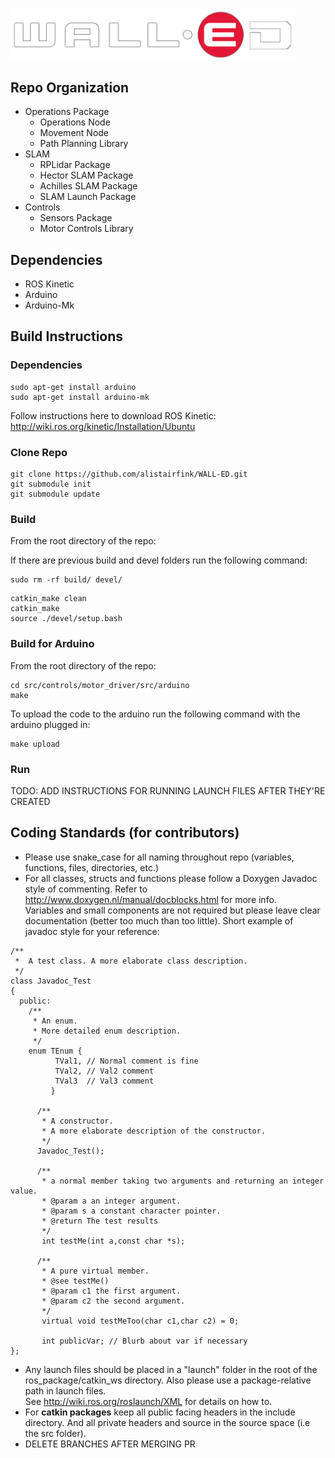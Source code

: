 <p algin="center">
    <img src="./res/wall-ed.png" style="max-width: 90%;">
</p>

## Repo Organization
* Operations Package
  * Operations Node
  * Movement Node
  * Path Planning Library
* SLAM
  * RPLidar Package
  * Hector SLAM Package
  * Achilles SLAM Package
  * SLAM Launch Package
* Controls
  * Sensors Package
  * Motor Controls Library

## Dependencies
* ROS Kinetic
* Arduino
* Arduino-Mk

## Build Instructions
### Dependencies
```
sudo apt-get install arduino
sudo apt-get install arduino-mk
```
Follow instructions here to download ROS Kinetic: http://wiki.ros.org/kinetic/Installation/Ubuntu
### Clone Repo
```
git clone https://github.com/alistairfink/WALL-ED.git
git submodule init
git submodule update
```

### Build 
From the root directory of the repo:

If there are previous build and devel folders run the following command:
```
sudo rm -rf build/ devel/
```
```
catkin_make clean
catkin_make
source ./devel/setup.bash
```

### Build for Arduino
From the root directory of the repo:
```
cd src/controls/motor_driver/src/arduino
make
```
To upload the code to the arduino run the following command with the arduino plugged in:
```
make upload
```

### Run
TODO: ADD INSTRUCTIONS FOR RUNNING LAUNCH FILES AFTER THEY'RE CREATED

## Coding Standards (for contributors)
* Please use snake_case for all naming throughout repo (variables, functions, files, directories, etc.)
* For all classes, structs and functions please follow a Doxygen Javadoc style of commenting.
   Refer to http://www.doxygen.nl/manual/docblocks.html for more info.  
   Variables and small components are not required but please leave clear documentation (better too much than too little). Short example of javadoc style for your reference:

```
/**
 *  A test class. A more elaborate class description.
 */
class Javadoc_Test
{
  public:
    /**
     * An enum.
     * More detailed enum description.
     */
    enum TEnum {
          TVal1, // Normal comment is fine
          TVal2, // Val2 comment  
          TVal3  // Val3 comment
         }

      /**
       * A constructor.
       * A more elaborate description of the constructor.
       */
      Javadoc_Test();

      /**
       * a normal member taking two arguments and returning an integer value.
       * @param a an integer argument.
       * @param s a constant character pointer.
       * @return The test results
       */
       int testMe(int a,const char *s);

      /**
       * A pure virtual member.
       * @see testMe()
       * @param c1 the first argument.
       * @param c2 the second argument.
       */
       virtual void testMeToo(char c1,char c2) = 0;

       int publicVar; // Blurb about var if necessary
};
```
* Any launch files should be placed in a "launch" folder in the root of the ros_package/catkin_ws directory. Also please use a package-relative path in launch files.  
See http://wiki.ros.org/roslaunch/XML for details on how to.
* For **catkin packages** keep all public facing headers in the include directory. And all private headers and source in the source space (i.e the src folder).
* DELETE BRANCHES AFTER MERGING PR
